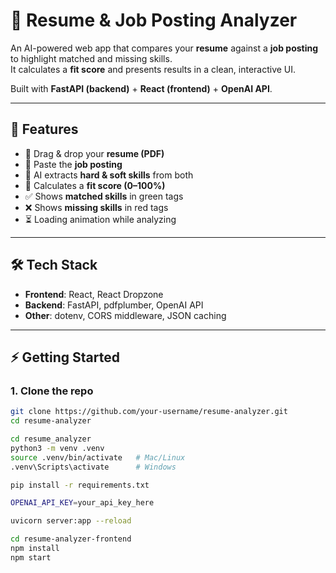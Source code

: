 # 📄 Resume & Job Posting Analyzer  

An AI-powered web app that compares your **resume** against a **job posting** to highlight matched and missing skills.  
It calculates a **fit score** and presents results in a clean, interactive UI.  

Built with **FastAPI (backend)** + **React (frontend)** + **OpenAI API**.  

---

## 🚀 Features
- 📂 Drag & drop your **resume (PDF)**  
- 📝 Paste the **job posting**  
- 🤖 AI extracts **hard & soft skills** from both  
- 🎯 Calculates a **fit score (0–100%)**  
- ✅ Shows **matched skills** in green tags  
- ❌ Shows **missing skills** in red tags  
- ⏳ Loading animation while analyzing  

---

## 🛠️ Tech Stack
- **Frontend**: React, React Dropzone  
- **Backend**: FastAPI, pdfplumber, OpenAI API  
- **Other**: dotenv, CORS middleware, JSON caching  

---

## ⚡ Getting Started

### 1. Clone the repo
```bash
git clone https://github.com/your-username/resume-analyzer.git
cd resume-analyzer

cd resume_analyzer
python3 -m venv .venv
source .venv/bin/activate   # Mac/Linux
.venv\Scripts\activate      # Windows

pip install -r requirements.txt

OPENAI_API_KEY=your_api_key_here

uvicorn server:app --reload

cd resume-analyzer-frontend
npm install
npm start
